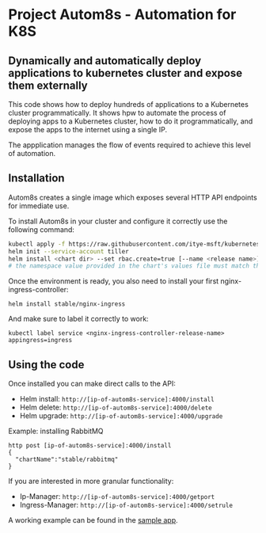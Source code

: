

# Project Autom8s - Automation for K8S
## Dynamically and automatically deploy applications to kubernetes cluster and expose them externally
This code shows how to deploy hundreds of applications to a Kubernetes cluster programmatically. It shows hpw to automate the process of deploying apps to a Kubernetes cluster, how to do it programmatically, and expose the apps to the internet using a single IP.

The appplication manages the flow of events required to achieve this level of automation. 


## Installation
Autom8s creates a single image which exposes several HTTP API endpoints for immediate use.

To install Autom8s in your cluster and configure it correctly use the following command:

```bash
kubectl apply -f https://raw.githubusercontent.com/itye-msft/kubernetes-dynamic-deployment-service/master/setup/tiller.yaml
helm init --service-account tiller
helm install <chart dir> --set rbac.create=true [--name <release name>] [--namespace <ns name>] 
# the namespace value provided in the chart's values file must match the namespace in the install command
```
Once the environment is ready, you also need to install your first nginx-ingress-controller:

```helm install stable/nginx-ingress```

And make sure to label it correctly to work:

```kubectl label service <nginx-ingress-controller-release-name> appingress=ingress```

## Using the code
Once installed you can make direct calls to the API:
* Helm install: `http://[ip-of-autom8s-service]:4000/install`
* Helm delete: `http://[ip-of-autom8s-service]:4000/delete`
* Helm upgrade: `http://[ip-of-autom8s-service]:4000/upgrade`

Example: installing RabbitMQ
```
http post [ip-of-autom8s-service]:4000/install
{
  "chartName":"stable/rabbitmq"
}
```

If you are interested in more granular functionality:
* Ip-Manager: `http://[ip-of-autom8s-service]:4000/getport`
* Ingress-Manager: `http://[ip-of-autom8s-service]:4000/setrule`

A working example can be found in the [sample app](/tree/master/SampleApp).